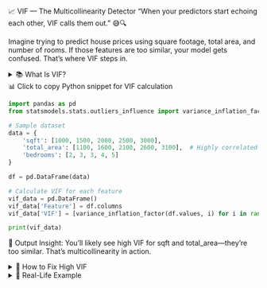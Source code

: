 📈 VIF — The Multicollinearity Detector
“When your predictors start echoing each other, VIF calls them out.” 😅🔍

Imagine trying to predict house prices using square footage, total area, and number of rooms. If those features are too similar, your model gets confused. That’s where VIF steps in.

<details> <summary>📚 What Is VIF?</summary>

Variance Inflation Factor (VIF) quantifies how much the variance of a regression coefficient is inflated due to multicollinearity.

Mathematically:

VIF
𝑖
=
1
1
−
𝑅
𝑖
2
Where:

𝑅
𝑖
2
 is the R-squared value when feature 
𝑖
 is regressed on all other features.

🔍 Interpretation:

| VIF Value | Meaning                                 |
|-----------|------------------------------------------|
| 1         | No multicollinearity                    |
| 1–5       | Moderate correlation (usually okay)     |
| >5        | Potential multicollinearity             |
| >10       | Serious multicollinearity—fix it!       |


</details>



<summary>📊 Click to copy Python snippet for VIF calculation</summary>

```python
import pandas as pd
from statsmodels.stats.outliers_influence import variance_inflation_factor

# Sample dataset
data = {
    'sqft': [1000, 1500, 2000, 2500, 3000],
    'total_area': [1100, 1600, 2100, 2600, 3100],  # Highly correlated with sqft
    'bedrooms': [2, 3, 3, 4, 5]
}

df = pd.DataFrame(data)

# Calculate VIF for each feature
vif_data = pd.DataFrame()
vif_data['Feature'] = df.columns
vif_data['VIF'] = [variance_inflation_factor(df.values, i) for i in range(df.shape[1])]

print(vif_data)

```


🧠 Output Insight:
You’ll likely see high VIF for sqft and total_area—they’re too similar. That’s multicollinearity in action.
</details>
 

<details> <summary>🧰 How to Fix High VIF</summary>

🧹 Drop one of the correlated features

🧪 Combine them into a new feature (e.g., sqft_per_bedroom)

🧼 Use PCA to reduce dimensionality

🧠 Try Ridge or Lasso Regression to regularize coefficients

</details>

<details>
<summary>🎯 Real-Life Example</summary>

Let’s say you’re building a model to predict car price using:

Engine size

Horsepower

Torque

These features often correlate heavily. VIF helps you spot which ones are redundant so your model doesn’t get confused.

</details>
